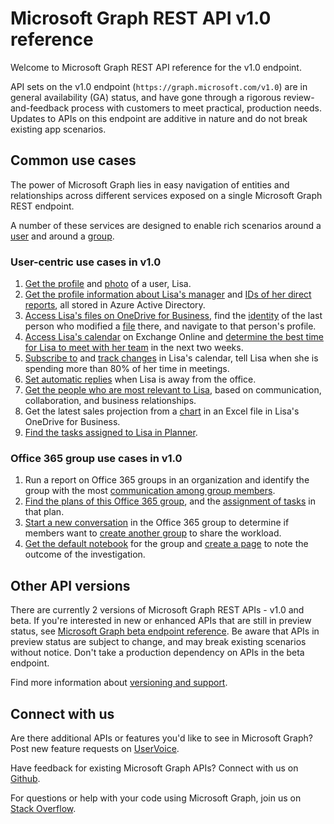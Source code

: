 # Microsoft Graph REST API v1.0 reference

Welcome to Microsoft Graph REST API reference for the v1.0 endpoint.

API sets on the v1.0 endpoint (`https://graph.microsoft.com/v1.0`) are in general availability (GA) status, and have gone through a rigorous review-and-feedback process with customers to meet practical, production needs. Updates to APIs on this endpoint are additive in nature and do not break existing app scenarios.

## Common use cases

The power of Microsoft Graph lies in easy navigation of entities and relationships across different services exposed on a single Microsoft Graph REST endpoint.

A number of these services are designed to enable rich scenarios around a [user](/graph/api/resources/user?view=graph-rest-1.0) and around a [group](/graph/api/resources/group?view=graph-rest-1.0).

### User-centric use cases in v1.0

1. [Get the profile](/graph/api/user-get?view=graph-rest-1.0) and [photo](/graph/api/resources/profilephoto?view=graph-rest-1.0) of a user, Lisa.
2. [Get the profile information about Lisa's manager](/graph/api/user_list_manager?view=graph-rest-1.0) and [IDs of her direct reports](/graph/api/user-list-directreports?view=graph-rest-1.0), all stored in Azure Active Directory.
3. [Access Lisa's files on OneDrive for Business](/graph/api/driveitem_list_children?view=graph-rest-1.0), find the [identity](/graph/api/resources/identityset?view=graph-rest-1.0) of the last person who modified a [file](/graph/api/resources/driveitem?view=graph-rest-1.0) there, and navigate to that person's profile.
4. [Access Lisa's calendar](/graph/api/calendar_get?view=graph-rest-1.0) on Exchange Online and [determine the best time for Lisa to meet with her team](/graph/api/user-findmeetingtimes?view=graph-rest-1.0) in the next two weeks.
5. [Subscribe to](/graph/api/subscription-post-subscriptions?view=graph-rest-1.0) and [track changes](/graph/api/event-delta?view=graph-rest-1.0) in Lisa's calendar, tell Lisa when she is spending more than 80% of her time in meetings.
6. [Set automatic replies](/graph/api/user-update-mailboxsettings?view=graph-rest-1.0#example) when Lisa is away from the office.
7. [Get the people who are most relevant to Lisa](/graph/api/user-list-people?view=graph-rest-1.0), based on communication, collaboration, and business relationships.
8. Get the latest sales projection from a [chart](/graph/api/resources/chart?view=graph-rest-1.0) in an Excel file in Lisa's OneDrive for Business.
9. [Find the tasks assigned to Lisa in Planner](/graph/api/planneruser-list-tasks?view=graph-rest-1.0).

### Office 365 group use cases in v1.0

1. Run a report on Office 365 groups in an organization and identify the group with the most [communication among group members](/graph/api/reportroot-getoffice365groupsactivitycounts?view=graph-rest-1.0).
2. [Find the plans of this Office 365 group](/graph/api/plannergroup-list-plans?view=graph-rest-1.0), and the [assignment of tasks](/graph/api/resources/plannerassignments?view=graph-rest-1.0) in that plan.
3. [Start a new conversation](/graph/api/group-post-conversations?view=graph-rest-1.0) in the Office 365 group to determine if members want to [create another group](/graph/api/group-post-groups?view=graph-rest-1.0) to share the workload.
4. [Get the default notebook](/graph/api/notebook-get?view=graph-rest-1.0) for the group and [create a page](/graph/api/section-post-pages?view=graph-rest-1.0) to note the outcome of the investigation.

## Other API versions

There are currently 2 versions of Microsoft Graph REST APIs - v1.0 and beta.
If you're interested in new or enhanced APIs that are still in preview status, see [Microsoft Graph beta endpoint reference](/graph/api/overview?view=graph-rest-beta). Be aware that APIs in preview status are subject to change, and may break existing scenarios without notice. Don't take a production dependency on APIs in the beta endpoint.

Find more information about [versioning and support](versioning-and-support.md).

## Connect with us

Are there additional APIs or features you'd like to see in Microsoft Graph? Post new feature requests on [UserVoice](https://officespdev.uservoice.com/forums/224641-general/filters/new?category_id=101632).

Have feedback for existing Microsoft Graph APIs? Connect with us on [Github](https://github.com/microsoftgraph/microsoft-graph-docs/issues).

For questions or help with your code using Microsoft Graph, join us on [Stack Overflow](https://stackoverflow.com/questions/tagged/microsoftgraph).
